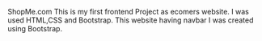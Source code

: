 ShopMe.com
This is my first frontend Project as ecomers website.
I was used HTML,CSS and Bootstrap.
This website having navbar I was created using Bootstrap.
